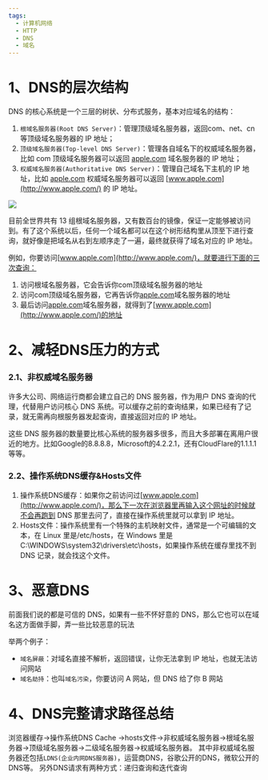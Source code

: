 ```yaml
---
tags:
  - 计算机网络
  - HTTP
  - DNS
  - 域名
---
```

# 1、DNS的层次结构

DNS 的核心系统是一个三层的树状、分布式服务，基本对应域名的结构：

1. `根域名服务器(Root DNS Server)`：管理顶级域名服务器，返回com、net、cn等顶级域名服务器的 IP 地址；
2. `顶级域名服务器(Top-level DNS Server)`：管理各自域名下的权威域名服务器，比如 com 顶级域名服务器可以返回 [apple.com](http://apple.com/) 域名服务器的 IP 地址；
3. `权威域名服务器(Authoritative DNS Server)`：管理自己域名下主机的 IP 地址，比如 [apple.com](http://apple.com/) 权威域名服务器可以返回 [www.apple.com](http://www.apple.com/) 的 IP 地址。

![](https://secure2.wostatic.cn/static/vj8Fn8fKgQMubabAF35569/untitled.png?auth_key=1698546648-hGRAZ9Dk9c1FCuDmCrR411-0-2ff9432c70ffa508fb385a55339115fb)

目前全世界共有 13 组根域名服务器，又有数百台的镜像，保证一定能够被访问到。有了这个系统以后，任何一个域名都可以在这个树形结构里从顶至下进行查询，就好像是把域名从右到左顺序走了一遍，最终就获得了域名对应的 IP 地址。

例如，你要访问[www.apple.com](http://www.apple.com/)，就要进行下面的三次查询：

1. 访问根域名服务器，它会告诉你com顶级域名服务器的地址
2. 访问com顶级域名服务器，它再告诉你[apple.com](http://apple.com/)域名服务器的地址
3. 最后访问[apple.com](http://apple.com/)域名服务器，就得到了[www.apple.com](http://www.apple.com/)的地址

# 2、减轻DNS压力的方式

### 2.1、非权威域名服务器

许多大公司、网络运行商都会建立自己的 DNS 服务器，作为用户 DNS 查询的代理，代替用户访问核心 DNS 系统。可以缓存之前的查询结果，如果已经有了记录，就无需再向根服务器发起查询，直接返回对应的 IP 地址。

这些 DNS 服务器的数量要比核心系统的服务器多很多，而且大多部署在离用户很近的地方。比如Google的8.8.8.8，Microsoft的4.2.2.1，还有CloudFlare的1.1.1.1等等。

### 2.2、操作系统DNS缓存&Hosts文件

1. 操作系统DNS缓存：如果你之前访问过[www.apple.com](http://www.apple.com/)，那么下一次在浏览器里再输入这个网址的时候就不会再跑到 DNS 那里去问了，直接在操作系统里就可以拿到 IP 地址。
2. Hosts文件：操作系统里有一个特殊的主机映射文件，通常是一个可编辑的文本，在 Linux 里是/etc/hosts，在 Windows 里是C:\WINDOWS\system32\drivers\etc\hosts，如果操作系统在缓存里找不到 DNS 记录，就会找这个文件。

# 3、恶意DNS

前面我们说的都是可信的 DNS，如果有一些不怀好意的 DNS，那么它也可以在域名这方面做手脚，弄一些比较恶意的玩法

举两个例子：

- `域名屏蔽`：对域名直接不解析，返回错误，让你无法拿到 IP 地址，也就无法访问网站
- `域名劫持`：也叫`域名污染`，你要访问 A 网站，但 DNS 给了你 B 网站

# 4、DNS完整请求路径总结

浏览器缓存->操作系统DNS Cache ->hosts文件->非权威域名服务器->根域名服务器->顶级域名服务器->二级域名服务器->权威域名服务器。
其中非权威域名服务器还包括`LDNS(企业内网DNS服务器)`，运营商DNS，谷歌公开的DNS，微软公开的DNS等。
另外DNS请求有两种方式：递归查询和迭代查询